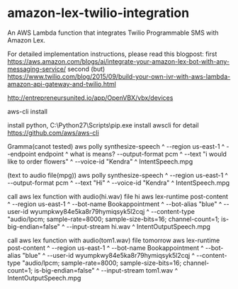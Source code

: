 # amazon-lex-twilio-integration
An AWS Lambda function that integrates Twilio Programmable SMS with Amazon Lex.

For detailed implementation instructions, please read this blogpost: 
first
https://aws.amazon.com/blogs/ai/integrate-your-amazon-lex-bot-with-any-messaging-service/
second (but)
https://www.twilio.com/blog/2015/09/build-your-own-ivr-with-aws-lambda-amazon-api-gateway-and-twilio.html


http://entrepreneursunited.io/app/OpenVBX/vbx/devices

aws-cli install

install python,
C:\Python27\Scripts\pip.exe install awscli
for detail
https://github.com/aws/aws-cli

Gramma(canot tested)
aws polly synthesize-speech ^
    --region us-east-1 ^
    --endpoint endpoint ^                        what is means?
    --output-format pcm ^
    --text "i would like to order flowers" ^
    --voice-id "Kendra" ^
    IntentSpeech.mpg

(text to audio file(mpg))
aws polly synthesize-speech ^
    --region us-east-1 ^
    --output-format pcm ^
    --text "Hi" ^
    --voice-id "Kendra" ^
    IntentSpeech.mpg

call aws lex function with audio(hi.wav) file       hi
aws lex-runtime post-content ^
    --region us-east-1 ^
    --bot-name Bookappointment ^
    --bot-alias "blue" ^
    --user-id wyumpkwy84e5ka8r79hymiqsyk5l2cqj ^
    --content-type "audio/lpcm; sample-rate=8000; sample-size-bits=16; channel-count=1; is-big-endian=false" ^
    --input-stream hi.wav ^
    IntentOutputSpeech.mpg

call aws lex function with audio(tom1.wav) file      tomorrow
aws lex-runtime post-content ^
    --region us-east-1 ^
    --bot-name Bookappointment ^
    --bot-alias "blue" ^
    --user-id wyumpkwy84e5ka8r79hymiqsyk5l2cqj ^
    --content-type "audio/lpcm; sample-rate=8000; sample-size-bits=16; channel-count=1; is-big-endian=false" ^
    --input-stream tom1.wav ^
    IntentOutputSpeech.mpg
